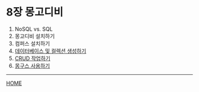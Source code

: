 # 8장 몽고디비

1. NoSQL vs. SQL
2. 몽고디비 설치하기
3. 컴퍼스 설치하기
4. [데이터베이스 및 컬렉션 생성하기](./04.md)
5. [CRUD 작업하기](./05.md)
6. [몽구스 사용하기](./06.md)

-----
[HOME](../../README.md)
